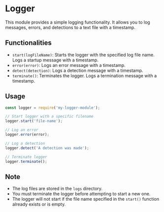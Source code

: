 # Logger

This module provides a simple logging functionality. It allows you to log messages, errors, and detections to a text file with a timestamp.

## Functionalities

- `start(logFileName)`: Starts the logger with the specified log file name. Logs a startup message with a timestamp.
- `error(error)`: Logs an error message with a timestamp.
- `detect(detection)`: Logs a detection message with a timestamp.
- `terminate()`: Terminates the logger. Logs a termination message with a timestamp.


## Usage

```javascript
const logger = require('my-logger-module');

// Start logger with a specific filename
logger.start('file-name');

// Log an error
logger.error(error);

// Log a detection
logger.detect('A detection was made');

// Terminate logger
logger.terminate();
```

## Note

- The log files are stored in the `logs` directory.
- You must terminate the logger before attempting to start a new one.
- The logger will not start if the file name specified in the `start()` function already exists or is empty.